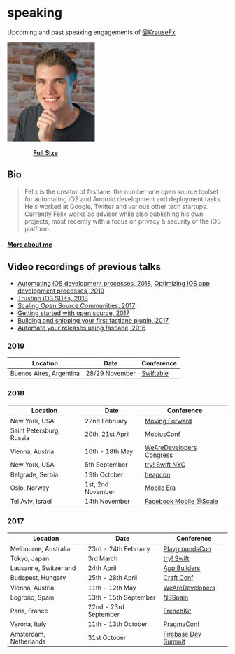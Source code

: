 # speaking
Upcoming and past speaking engagements of [@KrauseFx](https://twitter.com/KrauseFx)

<a href="https://github.com/KrauseFx/speaking/raw/master/assets/FelixKrauseProfileSquare.jpg">
<img src="assets/FelixKrauseProfileSquare.jpg" width="200"></a>

<br />

&nbsp;&nbsp;&nbsp;&nbsp;&nbsp;&nbsp;&nbsp;&nbsp;&nbsp;&nbsp;&nbsp;&nbsp;&nbsp;&nbsp; **[Full Size](https://github.com/KrauseFx/speaking/raw/master/assets/FelixKrauseProfileSquare.jpg)**

## Bio

> Felix is the creator of fastlane, the number one open source toolset for automating iOS and Android development and deployment tasks. He's worked at Google, Twitter and various other tech startups. Currently Felix works as advisor while also publishing his own projects, most recently with a focus on privacy & security of the iOS platform.

#### [More about me](https://krausefx.com/about)

## Video recordings of previous talks

- [Automating iOS development processes, 2018](https://www.facebook.com/atscaleevents/videos/2164710343846256/), [Optimizing iOS app development processes, 2019](https://www.youtube.com/watch?v=1BiEryyobjk&list=PLleLsCcywRxKT3VgBPtzxtRjq-NXK0FZw&index=6&t=0s)
- [Trusting iOS SDKs, 2018](https://www.youtube.com/watch?v=JhGT5soJ0HA)
- [Scaling Open Source Communities, 2017](https://www.youtube.com/watch?v=DiVQXn56MiM)
- [Getting started with open source, 2017](https://vimeo.com/235309173)
- [Building and shipping your first fastlane plugin, 2017](https://youtu.be/scfOk5SgrKU?t=17m42s)
- [Automate your releases using fastlane, 2016](https://www.youtube.com/watch?v=wOtANfkh2bI)

### 2019

Location | Date | Conference
---------|------|------------
Buenos Aires, Argentina | 28/29 November | [Swiftable](https://swiftable.io/)

### 2018

Location | Date | Conference
---------|------|------------
New York, USA | 22nd February | [Moving Forward](https://www.moving-forward.com/nyc/)
Saint Petersburg, Russia | 20th, 21st April | [MobiusConf](https://mobiusconf.com/en/)
Vienna, Austria | 16th - 18th May | [WeAreDevelopers Congress](https://www.wearedevelopers.com/congress/)
New York, USA | 5th September | [try! Swift NYC](https://www.tryswift.co/events/2018/nyc/)
Belgrade, Serbia | 19th October | [heapcon](https://heapcon.io/)
Oslo, Norway | 1st, 2nd November | [Mobile Era](https://mobileera.rocks/)
Tel Aviv, Israel | 14th November | [Facebook Mobile @Scale](https://atscaleconference.com/events/mobilescale-tel-aviv/)

### 2017

Location | Date | Conference
---------|------|------------
Melbourne, Australia | 23rd - 24th February | [PlaygroundsCon](http://www.playgroundscon.com/)
Tokyo, Japan | 3rd March | [try! Swift](https://www.tryswift.co/tokyo/en)
Lausanne, Switzerland | 24th April | [App Builders](https://www.appbuilders.ch/)
Budapest, Hungary | 25th - 28th April | [Craft Conf](https://craft-conf.com/)
Vienna, Austria | 11th - 12th May | [WeAreDevelopers](http://www.wearedevelopers.org/)
Logroño, Spain | 13th - 15th September | [NSSpain](https://2017.nsspain.com/)
Paris, France | 22nd - 23rd September | [FrenchKit](http://frenchkit.fr/)
Verona, Italy | 11th - 13th October | [PragmaConf](https://pragmaconference.com/)
Amsterdam, Netherlands | 31st October | [Firebase Dev Summit](https://firebase.google.com/dev-summit-17/?utm_source=Social&utm_medium=KrauseFx&utm_campaign=KrauseFx)
